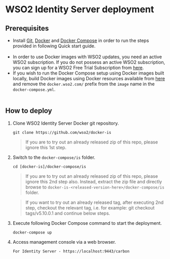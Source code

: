 # WSO2 Identity Server deployment

## Prerequisites

 * Install [Git](https://git-scm.com/book/en/v2/Getting-Started-Installing-Git), [Docker](https://www.docker.com/get-docker) and [Docker Compose](https://docs.docker.com/compose/install/#install-compose)
   in order to run the steps provided in following Quick start guide. <br><br>
 * In order to use Docker images with WSO2 updates, you need an active WSO2 subscription. If you do not possess an active WSO2
   subscription, you can sign up for a WSO2 Free Trial Subscription from [here](https://wso2.com/free-trial-subscription).
 * If you wish to run the Docker Compose setup using Docker images built locally, build Docker images using Docker resources available from [here](../../dockerfiles/) and remove the `docker.wso2.com/` prefix from the `image` name in the `docker-compose.yml`. <br><br>
   
## How to deploy

  1. Clone WSO2 Identity Server Docker git repository.
     ```
     git clone https://github.com/wso2/docker-is
     ```
     > If you are to try out an already released zip of this repo, please ignore this 1st step.

  2. Switch to the `docker-compose/is` folder.
     ```
     cd [docker-is]/docker-compose/is
     ```
     > If you are to try out an already released zip of this repo, please ignore this 2nd step also. 
      Instead, extract the zip file and directly browse to `docker-is-<released-version-here>/docker-compose/is` folder. 
     
     > If you want to try out an already released tag, after executing 2nd step, checkout the relevant tag, 
      i.e. for example: git checkout tags/v5.10.0.1 and continue below steps.

  3. Execute following Docker Compose command to start the deployment.
     ```
     docker-compose up
     ```
     
  4. Access management console via a web browser.

     ```
     For Identity Server - https://localhost:9443/carbon
     ```
